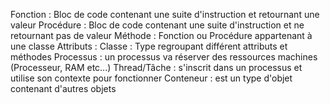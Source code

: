 Fonction : Bloc de code contenant une suite d'instruction et retournant une valeur
Procédure : Bloc de code contenant une suite d'instruction et ne retournant pas de valeur
Méthode : Fonction ou Procédure appartenant à une classe
Attributs : 
Classe : Type regroupant différent attributs et méthodes
Processus : un processus va réserver des ressources machines (Processeur, RAM etc...)
Thread/Tâche : s'inscrit dans un processus et utilise son contexte pour fonctionner
Conteneur : est un type d'objet contenant d'autres objets